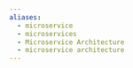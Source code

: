 ```yaml
---
aliases:
  - microservice
  - microservices
  - Microservice Architecture
  - microservice architecture
---
```

